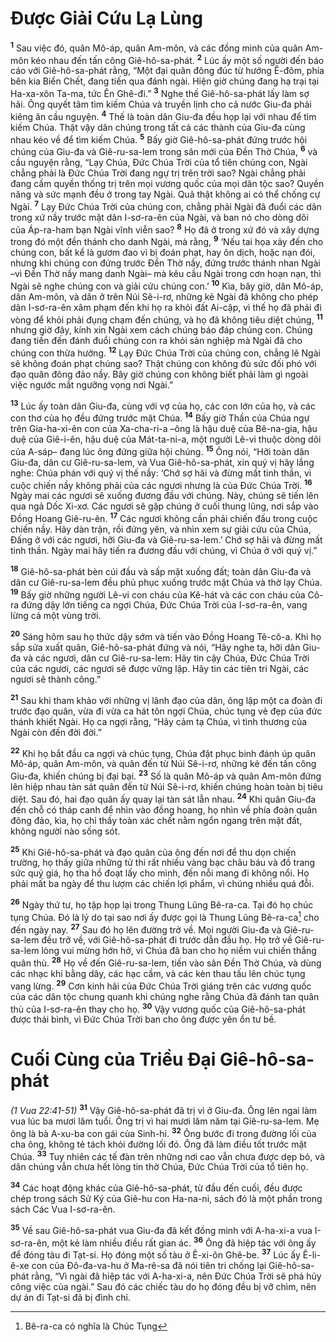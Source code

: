 # Ðược Giải Cứu Lạ Lùng
<sup><b>1</b></sup> Sau việc đó, quân Mô-áp, quân Am-môn, và các đồng minh của quân Am-môn kéo nhau đến tấn công Giê-hô-sa-phát. <sup><b>2</b></sup> Lúc ấy một số người đến báo cáo với Giê-hô-sa-phát rằng, “Một đại quân đông đúc từ hướng Ê-đôm, phía bên kia Biển Chết, đang tiến qua đánh ngài. Hiện giờ chúng đang hạ trại tại Ha-xa-xôn Ta-ma, tức Ên Ghê-đi.” <sup><b>3</b></sup> Nghe thế Giê-hô-sa-phát lấy làm sợ hãi. Ông quyết tâm tìm kiếm Chúa và truyền lịnh cho cả nước Giu-đa phải kiêng ăn cầu nguyện. <sup><b>4</b></sup> Thế là toàn dân Giu-đa đều họp lại với nhau để tìm kiếm Chúa. Thật vậy dân chúng trong tất cả các thành của Giu-đa cùng nhau kéo về để tìm kiếm Chúa. <sup><b>5</b></sup> Bấy giờ Giê-hô-sa-phát đứng trước hội chúng của Giu-đa và Giê-ru-sa-lem trong sân mới của Ðền Thờ Chúa, <sup><b>6</b></sup> và cầu nguyện rằng, “Lạy Chúa, Ðức Chúa Trời của tổ tiên chúng con, Ngài chẳng phải là Ðức Chúa Trời đang ngự trị trên trời sao? Ngài chẳng phải đang cầm quyền thống trị trên mọi vương quốc của mọi dân tộc sao? Quyền năng và sức mạnh đều ở trong tay Ngài. Quả thật không ai có thể chống cự Ngài. <sup><b>7</b></sup> Lạy Ðức Chúa Trời của chúng con, chẳng phải Ngài đã đuổi các dân trong xứ nầy trước mặt dân I-sơ-ra-ên của Ngài, và ban nó cho dòng dõi của Áp-ra-ham bạn Ngài vĩnh viễn sao? <sup><b>8</b></sup> Họ đã ở trong xứ đó và xây dựng trong đó một đền thánh cho danh Ngài, mà rằng, <sup><b>9</b></sup> ‘Nếu tai họa xảy đến cho chúng con, bất kể là gươm đao vì bị đoán phạt, hay ôn dịch, hoặc nạn đói, nhưng khi chúng con đứng trước Ðền Thờ nầy, đứng trước thánh nhan Ngài –vì Ðền Thờ nầy mang danh Ngài– mà kêu cầu Ngài trong cơn hoạn nạn, thì Ngài sẽ nghe chúng con và giải cứu chúng con.’ <sup><b>10</b></sup> Kìa, bây giờ, dân Mô-áp, dân Am-môn, và dân ở trên Núi Sê-i-rơ, những kẻ Ngài đã không cho phép dân I-sơ-ra-ên xâm phạm đến khi họ ra khỏi đất Ai-cập, vì thế họ đã phải đi vòng để khỏi phải đụng chạm đến chúng, và họ đã không tiêu diệt chúng, <sup><b>11</b></sup> nhưng giờ đây, kính xin Ngài xem cách chúng báo đáp chúng con. Chúng đang tiến đến đánh đuổi chúng con ra khỏi sản nghiệp mà Ngài đã cho chúng con thừa hưởng. <sup><b>12</b></sup> Lạy Ðức Chúa Trời của chúng con, chẳng lẽ Ngài sẽ không đoán phạt chúng sao? Thật chúng con không đủ sức đối phó với đạo quân đông đảo nầy. Bây giờ chúng con không biết phải làm gì ngoài việc ngước mắt ngưỡng vọng nơi Ngài.”

<sup><b>13</b></sup> Lúc ấy toàn dân Giu-đa, cùng với vợ của họ, các con lớn của họ, và các con thơ của họ đều đứng trước mặt Chúa. <sup><b>14</b></sup> Bấy giờ Thần của Chúa ngự trên Gia-ha-xi-ên con của Xa-cha-ri-a –ông là hậu duệ của Bê-na-gia, hậu duệ của Giê-i-ên, hậu duệ của Mát-ta-ni-a, một người Lê-vi thuộc dòng dõi của A-sáp– đang lúc ông đứng giữa hội chúng. <sup><b>15</b></sup> Ông nói, “Hỡi toàn dân Giu-đa, dân cư Giê-ru-sa-lem, và Vua Giê-hô-sa-phát, xin quý vị hãy lắng nghe: Chúa phán với quý vị thế nầy: ‘Chớ sợ hãi và đừng mất tinh thần, vì cuộc chiến nầy không phải của các ngươi nhưng là của Ðức Chúa Trời. <sup><b>16</b></sup> Ngày mai các ngươi sẽ xuống đương đầu với chúng. Này, chúng sẽ tiến lên qua ngả Dốc Xi-xơ. Các ngươi sẽ gặp chúng ở cuối thung lũng, nơi sắp vào Ðồng Hoang Giê-ru-ên. <sup><b>17</b></sup> Các ngươi không cần phải chiến đấu trong cuộc chiến nầy. Hãy dàn trận, rồi đứng yên, và nhìn xem sự giải cứu của Chúa, Ðấng ở với các ngươi, hỡi Giu-đa và Giê-ru-sa-lem.’ Chớ sợ hãi và đừng mất tinh thần. Ngày mai hãy tiến ra đương đầu với chúng, vì Chúa ở với quý vị.”

<sup><b>18</b></sup> Giê-hô-sa-phát bèn cúi đầu và sấp mặt xuống đất; toàn dân Giu-đa và dân cư Giê-ru-sa-lem đều phủ phục xuống trước mặt Chúa và thờ lạy Chúa. <sup><b>19</b></sup> Bấy giờ những người Lê-vi con cháu của Kê-hát và các con cháu của Cô-ra đứng dậy lớn tiếng ca ngợi Chúa, Ðức Chúa Trời của I-sơ-ra-ên, vang lừng cả một vùng trời.

<sup><b>20</b></sup> Sáng hôm sau họ thức dậy sớm và tiến vào Ðồng Hoang Tê-cô-a. Khi họ sắp sửa xuất quân, Giê-hô-sa-phát đứng và nói, “Hãy nghe ta, hỡi dân Giu-đa và các ngươi, dân cư Giê-ru-sa-lem: Hãy tin cậy Chúa, Ðức Chúa Trời của các ngươi, các ngươi sẽ được vững lập. Hãy tin các tiên tri Ngài, các ngươi sẽ thành công.”

<sup><b>21</b></sup> Sau khi tham khảo với những vị lãnh đạo của dân, ông lập một ca đoàn đi trước đạo quân, vừa đi vừa ca hát tôn ngợi Chúa, chúc tụng vẻ đẹp của đức thánh khiết Ngài. Họ ca ngợi rằng, “Hãy cảm tạ Chúa, vì tình thương của Ngài còn đến đời đời.”

<sup><b>22</b></sup> Khi họ bắt đầu ca ngợi và chúc tụng, Chúa đặt phục binh đánh úp quân Mô-áp, quân Am-môn, và quân đến từ Núi Sê-i-rơ, những kẻ đến tấn công Giu-đa, khiến chúng bị đại bại. <sup><b>23</b></sup> Số là quân Mô-áp và quân Am-môn đứng lên hiệp nhau tàn sát quân đến từ Núi Sê-i-rơ, khiến chúng hoàn toàn bị tiêu diệt. Sau đó, hai đạo quân ấy quay lại tàn sát lẫn nhau. <sup><b>24</b></sup> Khi quân Giu-đa đến chỗ có tháp canh để nhìn vào đồng hoang, họ nhìn về phía đoàn quân đông đảo, kìa, họ chỉ thấy toàn xác chết nằm ngổn ngang trên mặt đất, không người nào sống sót.

<sup><b>25</b></sup> Khi Giê-hô-sa-phát và đạo quân của ông đến nơi để thu dọn chiến trường, họ thấy giữa những tử thi rất nhiều vàng bạc châu báu và đồ trang sức quý giá, họ tha hồ đoạt lấy cho mình, đến nỗi mang đi không nổi. Họ phải mất ba ngày để thu lượm các chiến lợi phẩm, vì chúng nhiều quá đỗi.

<sup><b>26</b></sup> Ngày thứ tư, họ tập họp lại trong Thung Lũng Bê-ra-ca. Tại đó họ chúc tụng Chúa. Ðó là lý do tại sao nơi ấy được gọi là Thung Lũng Bê-ra-ca[^1] cho đến ngày nay. <sup><b>27</b></sup> Sau đó họ lên đường trở về. Mọi người Giu-đa và Giê-ru-sa-lem đều trở về, với Giê-hô-sa-phát đi trước dẫn đầu họ. Họ trở về Giê-ru-sa-lem lòng vui mừng hớn hở, vì Chúa đã ban cho họ niềm vui chiến thắng quân thù. <sup><b>28</b></sup> Họ về đến Giê-ru-sa-lem, tiến vào sân Ðền Thờ Chúa, và dùng các nhạc khí bằng dây, các hạc cầm, và các kèn thau tấu lên chúc tụng vang lừng. <sup><b>29</b></sup> Cơn kinh hãi của Ðức Chúa Trời giáng trên các vương quốc của các dân tộc chung quanh khi chúng nghe rằng Chúa đã đánh tan quân thù của I-sơ-ra-ên thay cho họ. <sup><b>30</b></sup> Vậy vương quốc của Giê-hô-sa-phát được thái bình, vì Ðức Chúa Trời ban cho ông được yên ổn tư bề.

# Cuối Cùng của Triều Ðại Giê-hô-sa-phát
*(1 Vua 22:41-51)*
<sup><b>31</b></sup> Vậy Giê-hô-sa-phát đã trị vì ở Giu-đa. Ông lên ngai làm vua lúc ba mươi lăm tuổi. Ông trị vì hai mươi lăm năm tại Giê-ru-sa-lem. Mẹ ông là bà A-xu-ba con gái của Sinh-hi. <sup><b>32</b></sup> Ông bước đi trong đường lối của cha ông, không tẻ tách khỏi đường lối đó. Ông đã làm điều tốt trước mặt Chúa. <sup><b>33</b></sup> Tuy nhiên các tế đàn trên những nơi cao vẫn chưa được dẹp bỏ, và dân chúng vẫn chưa hết lòng tin thờ Chúa, Ðức Chúa Trời của tổ tiên họ.

<sup><b>34</b></sup> Các hoạt động khác của Giê-hô-sa-phát, từ đầu đến cuối, đều được chép trong sách Sử Ký của Giê-hu con Ha-na-ni, sách đó là một phần trong sách Các Vua I-sơ-ra-ên.

<sup><b>35</b></sup> Về sau Giê-hô-sa-phát vua Giu-đa đã kết đồng minh với A-ha-xi-a vua I-sơ-ra-ên, một kẻ làm nhiều điều rất gian ác. <sup><b>36</b></sup> Ông đã hiệp tác với ông ấy để đóng tàu đi Tạt-si. Họ đóng một số tàu ở Ê-xi-ôn Ghê-be. <sup><b>37</b></sup> Lúc ấy Ê-li-ê-xe con của Ðô-đa-va-hu ở Ma-rê-sa đã nói tiên tri chống lại Giê-hô-sa-phát rằng, “Vì ngài đã hiệp tác với A-ha-xi-a, nên Ðức Chúa Trời sẽ phá hủy công việc của ngài.” Sau đó các chiếc tàu do họ đóng đều bị vỡ chìm, nên dự án đi Tạt-si đã bị đình chỉ.

[^1]: Bê-ra-ca có nghĩa là Chúc Tụng
